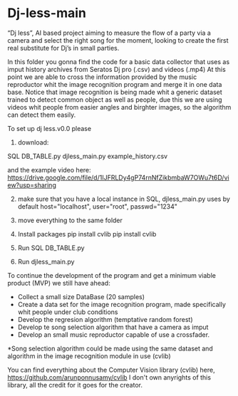 # Dj-less-main

“Dj less”, AI based project aiming to measure the flow of a party via a camera and select the right song for the moment, looking to create the first real substitute for Dj’s in small parties. 



In this folder you gonna find the code for a basic data collector that uses as imput history archives from Seratos Dj pro (.csv) and videos (.mp4) 
At this point we are able to cross the information provided by the music reproductor whit the image recognition program and merge it in one data base. Notice that image recognition is being made whit a generic dataset trained to detect common object as well as people, due this we are using videos whit people from easier angles and birghter images, so the algorithm can detect them easily. 


To set up dj less.v0.0 please 


1) download:

SQL DB_TABLE.py
djless_main.py
example_history.csv

and the example video here:
https://drive.google.com/file/d/1IJFRLDy4gP74rnNfZikbmbaW7OWu7t6D/view?usp=sharing

2) make sure that you have a local instance in SQL, djless_main.py uses by default
   host="localhost",
    user="root",
    passwd="1234"

3) move everything to the same folder
5) Install packages 
            pip install cvlib
            pip install cvlib
4) Run SQL DB_TABLE.py
4) Run djless_main.py
    
  
To continue the development of the program and get a minimum viable product (MVP) we still have ahead:

  - Collect a small size DataBase (20 samples)
  - Create a data set for the image recognition program, made specifically whit people under club conditions
  - Develop the regresion algorithm (temptative random forest)
  - Develop te song selection algorithm that have a camera as imput
  - Develop an small music reproductor capable of use a crossfader.

*Song selection algorithm could be made using the same dataset and algorithm in the image recognition module in use (cvlib)






You can find everything about the Computer Vision library (cvlib) here,
https://github.com/arunponnusamy/cvlib
I don't own anyrights of this library, all the credit for it goes for the creator. 




